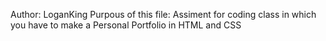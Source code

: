 Author: LoganKing
Purpous of this file: Assiment for coding class in which you have to make a Personal Portfolio in HTML and CSS